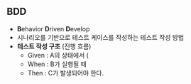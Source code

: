 ## BDD 
- **B**ehavior **D**riven **D**evelop
- 시나리오를 기반으로 테스트 케이스를 작성하는 테스트 작성 방법
- **테스트 작성 구조** (진행 흐름)
  - Given : A의 상태에서       (
  - When  : B가 실행될 때
  - Then  : C가 발생되어야 한다.
